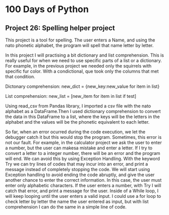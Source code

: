 # 100 Days of Python
## Project 26: Spelling helper project

This project is a tool for spelling. The user enters a Name, and using the nato phonetic alphabet, the program will spell that name letter by letter.

In this project I will practising a bit dictionary and list comprehension. 
This is really useful for when we need to use specific parts of a list or a dictionary. For example, in the previous project we needed only the squirrels with specific fur color. With a condictional, que took only the columns that met that condition.

Dictonary comprehension: new_dict = {new_key:new_value for item in list}

List comprehension: new_list = [new_item for item in list if test]

Using read_csv from Pandas library, I imported a csv file with the nato alphabet as a DataFrame.Then I used dictionary comprehension to convert the data in this DataFrame to a list, where the keys will be the letters in the alphabet and the values will be the phonetic equivalent to each letter. 

So far, when an error ocurred during the code execution, we let the debugger catch it but this would stop the program. Sometimes, this error is not our fault. For example, in the calculator project we ask the user to enter a number, but the user can makesa mistake and enter a letter. If I try to convert a letter to a integer number, there will be an error and the program will end. We can avoid this by using Exception Handling. With the keyword Try we can try lines of codes that may incur into an error, and print a message instead of completely stopping the code.
We will start using Exception handling to avoid ending the code abruptly, and give the user another chance to enter the correct information. In this case, the user must enter only alphabetic characters. If the user enters a number, with Try I will catch that error, and print a message for the user. Inside of a While loop, I will keep looping until the user enters a valid input.
I could use a for loop to check letter by letter the name the user entered as input, but with list comprehension I can do the same in a simple line of code.
